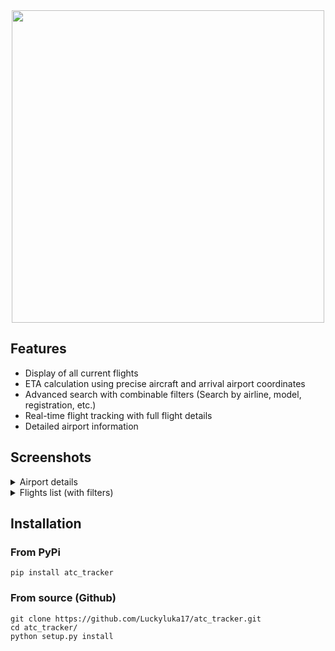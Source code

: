 <div align="center">

<img src="assets/images/banner2.png" width="500px">

</div>

## Features
- Display of all current flights
- ETA calculation using precise aircraft and arrival airport coordinates
- Advanced search with combinable filters (Search by airline, model, registration, etc.)
- Real-time flight tracking with full flight details
- Detailed airport information

## Screenshots

<details>
<summary>Airport details</summary>

![](assets/images/overview/image.png)

</details>

<details>
<summary>Flights list (with filters)</summary>

![](assets/images/overview/image2.png)

</details>


## Installation

### From PyPi

```
pip install atc_tracker
```

### From source (Github)

```
git clone https://github.com/Luckyluka17/atc_tracker.git
cd atc_tracker/
python setup.py install
```


